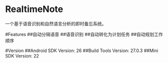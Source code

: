 # RealtimeNote
一个基于语音识别和自然语言分析的即时备忘系统。

#Features
##自动分隔语音
##语音识别
##自动转化为计划任务
##自动规划工作顺序

#Version
##Android SDK Version: 26
##Build Tools Version: 27.0.3
##Mini SDK Version: 22